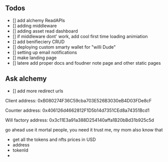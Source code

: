 ## Todos

- [] add alchemy ReadAPIs
- [] adding middleware
- [] adding asset read dashboard
- [] if middleware dont' work, add cool first time loading animiation
- [] add benifieciery CRUD
- [] deploying custom smarty wallet for "willi Dude"
- [] setting up email notifications
- [] make landing page
- [] latere add proper docs and foudner note page and other static pages

## Ask alchemy

- [] add more redirect urls

Client address:
0xB080274F36C59cba703E526B3030eB4D03FDe8cF

Counter address:
0x406126d4662812F1D5b14d7351CEd8a74351Bcd1

Will factory address:
0x3c11E3a91a388D254140affa1B20bBd31b925c5d

go ahead use it mortal people, you need it trust me, my mom also know that

- get all the tokens and nfts prices in USD
- address
- tokenId
-
